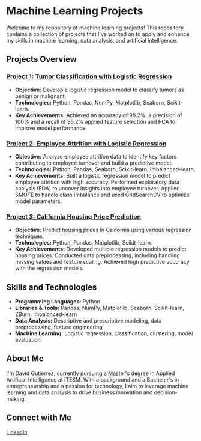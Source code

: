 # Machine Learning Projects

Welcome to my repository of machine learning projects! This repository contains a collection of projects that I've worked on to apply and enhance my skills in machine learning, data analysis, and artificial intelligence.

## Projects Overview

### [Project 1: Tumor Classification with Logistic Regression]([https://github.com/DAGV001/Modelos-de-aprendizaje/blob/main/Early_Detection_of_Malignant_Tumors_A_Logistic_Regression_Approach%20(1).ipynb](https://github.com/DAGV001/Portfolio/blob/main/Tumor_Classification_with_Logistic_Regression.ipynb))
- **Objective:** Develop a logistic regression model to classify tumors as benign or malignant.
- **Technologies:** Python, Pandas, NumPy, Matplotlib, Seaborn, Scikit-learn.
- **Key Achievements:** Achieved an accuracy of 98.2%, a precision of 100% and a recall of 95.2% applied feature selection and PCA to improve model performance.
### [Project 2: Employee Attrition with Logistic Regression](https://github.com/DAGV001/Portfolio/blob/main/Employee_Attrition.ipynb)
- **Objective:** Analyze employee attrition data to identify key factors contributing to employee turnover and build a predictive model.
- **Technologies:** Python, Pandas, Seaborn, Scikit-learn, Imbalanced-learn.
- **Key Achievements:** Built a logistic regression model to predict employee attrition with high accuracy. Performed exploratory data analysis (EDA) to uncover insights into employee turnover. Applied SMOTE to handle class imbalance and used GridSearchCV to optimize model parameters.
### [Project 3: California Housing Price Prediction](https://github.com/DAGV001/Portfolio/blob/main/California_Housing_P.ipynb)
- **Objective:** Predict housing prices in California using various regression techniques.
- **Technologies:** Python, Pandas, Matplotlib, Scikit-learn.
- **Key Achievements:**  Developed multiple regression models to predict housing prices. Conducted data preprocessing, including handling missing values and feature scaling. Achieved high predictive accuracy with the regression models.
## Skills and Technologies
- **Programming Languages:** Python
- **Libraries & Tools:** Pandas, NumPy, Matplotlib, Seaborn, Scikit-learn, ZBurn, Imbalanced-learn
- **Data Analysis:** Descriptive and prescriptive modeling, data preprocessing, feature engineering
- **Machine Learning:** Logistic regression, classification, clustering, model evaluation

## About Me
I'm David Gutiérrez, currently pursuing a Master's degree in Applied Artificial Intelligence at ITESM. With a background and a Bachelor's in entrepreneurship and a passion for technology, I aim to leverage machine learning and data analysis to drive business innovation and decision-making.

## Connect with Me
[LinkedIn](https://www.linkedin.com/in/davidgutierreztec/)

